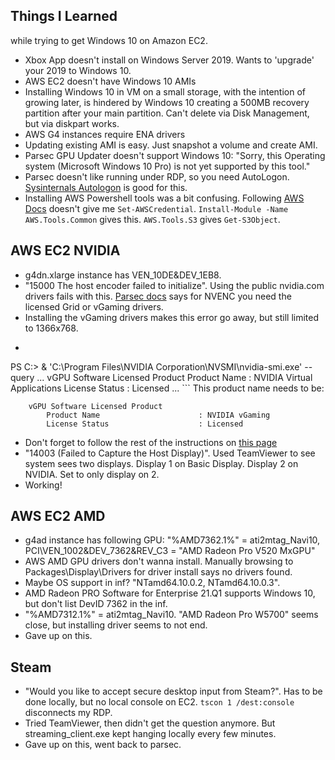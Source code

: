 Things I Learned
----------------
while trying to get Windows 10 on Amazon EC2.

 * Xbox App doesn't install on Windows Server 2019. Wants to 'upgrade' your 2019 to Windows 10.
 * AWS EC2 doesn't have Windows 10 AMIs
 * Installing Windows 10 in VM on a small storage, with the intention of growing later, is hindered by Windows 10 creating a 500MB recovery partition after your main partition. Can't delete via Disk Management, but via diskpart works.
 * AWS G4 instances require ENA drivers
 * Updating existing AMI is easy. Just snapshot a volume and create AMI.
 * Parsec GPU Updater doesn't support Windows 10: "Sorry, this Operating system (Microsoft Windows 10 Pro) is not yet supported by this tool."
 * Parsec doesn't like running under RDP, so you need AutoLogon. [Sysinternals Autologon](https://live.sysinternals.com/Autologon64.exe) is good for this.
 * Installing AWS Powershell tools was a bit confusing. Following [AWS Docs](https://docs.aws.amazon.com/powershell/latest/userguide/pstools-getting-set-up-windows.html) doesn't give me `Set-AWSCredential`. `Install-Module -Name AWS.Tools.Common` gives this. `AWS.Tools.S3` gives `Get-S3Object`.

AWS EC2 NVIDIA
--------------
 * g4dn.xlarge instance has VEN_10DE&DEV_1EB8.
 * "15000 The host encoder failed to initialize". Using the public nvidia.com drivers fails with this. [Parsec docs](https://support.parsec.app/hc/en-us/articles/360001106411) says for NVENC you need the licensed Grid or vGaming drivers.
 * Installing the vGaming drivers makes this error go away, but still limited to 1366x768.
 * ```
 PS C:\> & 'C:\Program Files\NVIDIA Corporation\NVSMI\nvidia-smi.exe' --query
    ...
    vGPU Software Licensed Product
        Product Name                      : NVIDIA Virtual Applications
        License Status                    : Licensed
    ...
    ```
    This product name needs to be:
```
    vGPU Software Licensed Product
        Product Name                      : NVIDIA vGaming
        License Status                    : Licensed
```
 * Don't forget to follow the rest of the instructions on [this page](https://docs.aws.amazon.com/AWSEC2/latest/WindowsGuide/install-nvidia-driver.html#nvidia-gaming-driver)
 * "14003 (Failed to Capture the Host Display)". Used TeamViewer to see system sees two displays. Display 1 on Basic Display. Display 2 on NVIDIA. Set to only display on 2.
 * Working!

AWS EC2 AMD
------------------
 * g4ad instance has following GPU: "%AMD7362.1%" = ati2mtag_Navi10, PCI\VEN_1002&DEV_7362&REV_C3 = "AMD Radeon Pro V520 MxGPU"
 * AWS AMD GPU drivers don't wanna install. Manually browsing to Packages\Display\Drivers for driver install says no drivers found.
 * Maybe OS support in inf? "NTamd64.10.0.2, NTamd64.10.0.3".
 * AMD Radeon PRO Software for Enterprise 21.Q1 supports Windows 10, but don't list DevID 7362 in the inf.
 * "%AMD7312.1%" = ati2mtag_Navi10. "AMD Radeon Pro W5700" seems close, but installing driver seems to not end.
 * Gave up on this.

Steam
-----
 * "Would you like to accept secure desktop input from Steam?". Has to be done locally, but no local console on EC2. `tscon 1 /dest:console` disconnects my RDP.
 * Tried TeamViewer, then didn't get the question anymore. But streaming_client.exe kept hanging locally every few minutes.
 * Gave up on this, went back to parsec.
 